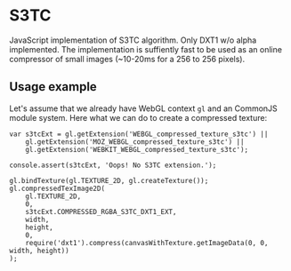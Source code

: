 # S3TC
JavaScript implementation of S3TC algorithm. Only DXT1 w/o alpha implemented.
The implementation is suffiently fast to be used as an online compressor of small
images (~10-20ms for a 256 to 256 pixels).

## Usage example

Let's assume that we already have WebGL context `gl` and an CommonJS module system.
Here what we can do to create a compressed texture:

```
var s3tcExt = gl.getExtension('WEBGL_compressed_texture_s3tc') ||
    gl.getExtension('MOZ_WEBGL_compressed_texture_s3tc') ||
    gl.getExtension('WEBKIT_WEBGL_compressed_texture_s3tc');

console.assert(s3tcExt, 'Oops! No S3TC extension.');

gl.bindTexture(gl.TEXTURE_2D, gl.createTexture());
gl.compressedTexImage2D(
    gl.TEXTURE_2D,
    0,
    s3tcExt.COMPRESSED_RGBA_S3TC_DXT1_EXT,
    width,
    height,
    0,
    require('dxt1').compress(canvasWithTexture.getImageData(0, 0, width, height))
);
```
